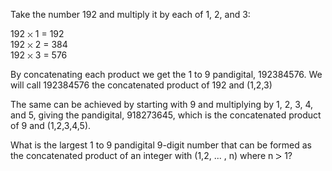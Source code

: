   <p>Take the number 192 and multiply it by each of 1, 2, and 3:</p>  192 <img src='images/symbol_times.gif' width='9' height='9' alt='&times;' border='0' style='vertical-align:middle;' /> 1 = 192<br />  192 <img src='images/symbol_times.gif' width='9' height='9' alt='&times;' border='0' style='vertical-align:middle;' /> 2 = 384<br />  192 <img src='images/symbol_times.gif' width='9' height='9' alt='&times;' border='0' style='vertical-align:middle;' /> 3 = 576  <p>By concatenating each product we get the 1 to 9 pandigital, 192384576. We will call 192384576 the concatenated product of 192 and (1,2,3)</p>  <p>The same can be achieved by starting with 9 and multiplying by 1, 2, 3, 4, and 5, giving the pandigital, 918273645, which is the concatenated product of 9 and (1,2,3,4,5).</p>  <p>What is the largest 1 to 9 pandigital 9-digit number that can be formed as the concatenated product of an integer with (1,2, ... , n) where n <img src='images/symbol_gt.gif' width='10' height='10' alt='&gt;' border='0' style='vertical-align:middle;' /> 1?</p>    